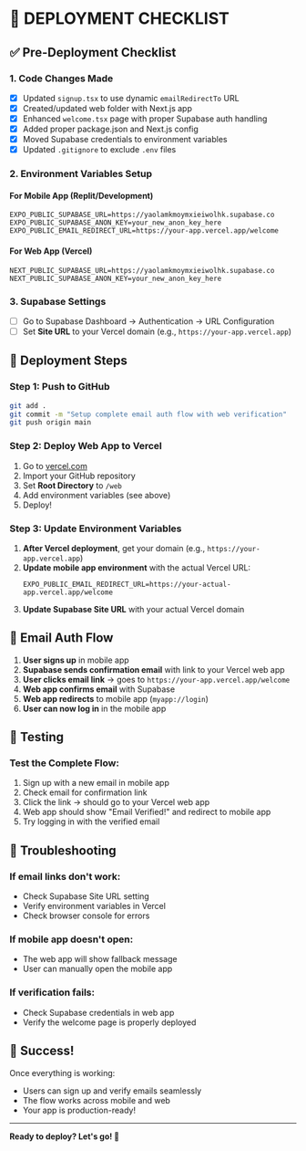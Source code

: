 # 🚀 DEPLOYMENT CHECKLIST

## ✅ Pre-Deployment Checklist

### 1. **Code Changes Made**
- [x] Updated `signup.tsx` to use dynamic `emailRedirectTo` URL
- [x] Created/updated web folder with Next.js app
- [x] Enhanced `welcome.tsx` page with proper Supabase auth handling
- [x] Added proper package.json and Next.js config
- [x] Moved Supabase credentials to environment variables
- [x] Updated `.gitignore` to exclude `.env` files

### 2. **Environment Variables Setup**

#### **For Mobile App (Replit/Development)**
```
EXPO_PUBLIC_SUPABASE_URL=https://yaolamkmoymxieiwolhk.supabase.co
EXPO_PUBLIC_SUPABASE_ANON_KEY=your_new_anon_key_here
EXPO_PUBLIC_EMAIL_REDIRECT_URL=https://your-app.vercel.app/welcome
```

#### **For Web App (Vercel)**
```
NEXT_PUBLIC_SUPABASE_URL=https://yaolamkmoymxieiwolhk.supabase.co
NEXT_PUBLIC_SUPABASE_ANON_KEY=your_new_anon_key_here
```

### 3. **Supabase Settings**
- [ ] Go to Supabase Dashboard → Authentication → URL Configuration
- [ ] Set **Site URL** to your Vercel domain (e.g., `https://your-app.vercel.app`)

## 🚀 Deployment Steps

### **Step 1: Push to GitHub**
```bash
git add .
git commit -m "Setup complete email auth flow with web verification"
git push origin main
```

### **Step 2: Deploy Web App to Vercel**
1. Go to [vercel.com](https://vercel.com)
2. Import your GitHub repository
3. Set **Root Directory** to `/web`
4. Add environment variables (see above)
5. Deploy!

### **Step 3: Update Environment Variables**
1. **After Vercel deployment**, get your domain (e.g., `https://your-app.vercel.app`)
2. **Update mobile app environment** with the actual Vercel URL:
   ```
   EXPO_PUBLIC_EMAIL_REDIRECT_URL=https://your-actual-app.vercel.app/welcome
   ```
3. **Update Supabase Site URL** with your actual Vercel domain

## 🔄 Email Auth Flow

1. **User signs up** in mobile app
2. **Supabase sends confirmation email** with link to your Vercel web app
3. **User clicks email link** → goes to `https://your-app.vercel.app/welcome`
4. **Web app confirms email** with Supabase
5. **Web app redirects** to mobile app (`myapp://login`)
6. **User can now log in** in the mobile app

## 🧪 Testing

### **Test the Complete Flow:**
1. Sign up with a new email in mobile app
2. Check email for confirmation link
3. Click the link → should go to your Vercel web app
4. Web app should show "Email Verified!" and redirect to mobile app
5. Try logging in with the verified email

## 🐛 Troubleshooting

### **If email links don't work:**
- Check Supabase Site URL setting
- Verify environment variables in Vercel
- Check browser console for errors

### **If mobile app doesn't open:**
- The web app will show fallback message
- User can manually open the mobile app

### **If verification fails:**
- Check Supabase credentials in web app
- Verify the welcome page is properly deployed

## 🎉 Success!

Once everything is working:
- Users can sign up and verify emails seamlessly
- The flow works across mobile and web
- Your app is production-ready!

---

**Ready to deploy? Let's go! 🚀** 